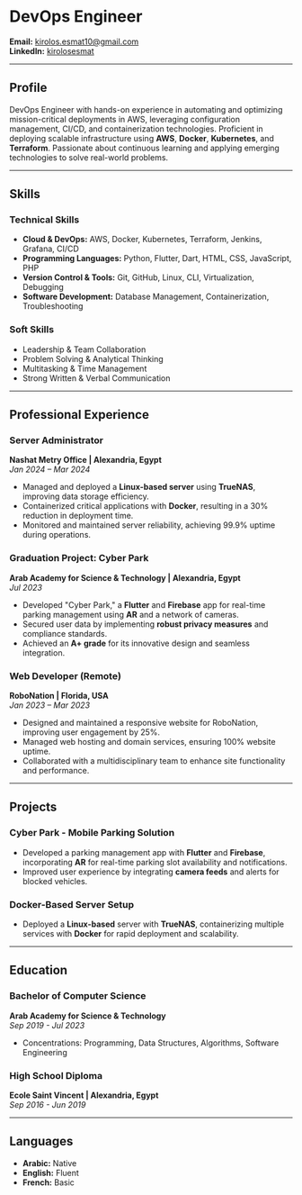 # DevOps Engineer

**Email:** [kirolos.esmat10@gmail.com](mailto:kirolos.esmat10@gmail.com)  
**LinkedIn:** [kirolosesmat](https://www.linkedin.com/in/kirolosesmat)  

---

## Profile

DevOps Engineer with hands-on experience in automating and optimizing mission-critical deployments in AWS, leveraging configuration management, CI/CD, and containerization technologies. Proficient in deploying scalable infrastructure using **AWS**, **Docker**, **Kubernetes**, and **Terraform**. Passionate about continuous learning and applying emerging technologies to solve real-world problems.

---

## Skills

### Technical Skills
- **Cloud & DevOps:** AWS, Docker, Kubernetes, Terraform, Jenkins, Grafana, CI/CD
- **Programming Languages:** Python, Flutter, Dart, HTML, CSS, JavaScript, PHP
- **Version Control & Tools:** Git, GitHub, Linux, CLI, Virtualization, Debugging
- **Software Development:** Database Management, Containerization, Troubleshooting

### Soft Skills
- Leadership & Team Collaboration  
- Problem Solving & Analytical Thinking  
- Multitasking & Time Management  
- Strong Written & Verbal Communication

---

## Professional Experience

### Server Administrator  
**Nashat Metry Office | Alexandria, Egypt**  
_Jan 2024 – Mar 2024_  
- Managed and deployed a **Linux-based server** using **TrueNAS**, improving data storage efficiency.
- Containerized critical applications with **Docker**, resulting in a 30% reduction in deployment time.
- Monitored and maintained server reliability, achieving 99.9% uptime during operations.

### Graduation Project: Cyber Park  
**Arab Academy for Science & Technology | Alexandria, Egypt**  
_Jul 2023_  
- Developed "Cyber Park," a **Flutter** and **Firebase** app for real-time parking management using **AR** and a network of cameras.
- Secured user data by implementing **robust privacy measures** and compliance standards.
- Achieved an **A+ grade** for its innovative design and seamless integration.

### Web Developer (Remote)  
**RoboNation | Florida, USA**  
_Jan 2023 – Mar 2023_  
- Designed and maintained a responsive website for RoboNation, improving user engagement by 25%.
- Managed web hosting and domain services, ensuring 100% website uptime.
- Collaborated with a multidisciplinary team to enhance site functionality and performance.

---

## Projects

### Cyber Park - Mobile Parking Solution  
- Developed a parking management app with **Flutter** and **Firebase**, incorporating **AR** for real-time parking slot availability and notifications.
- Improved user experience by integrating **camera feeds** and alerts for blocked vehicles.

### Docker-Based Server Setup  
- Deployed a **Linux-based** server with **TrueNAS**, containerizing multiple services with **Docker** for rapid deployment and scalability.

---

## Education

### Bachelor of Computer Science  
**Arab Academy for Science & Technology**  
_Sep 2019 - Jul 2023_  
- Concentrations: Programming, Data Structures, Algorithms, Software Engineering

### High School Diploma  
**Ecole Saint Vincent | Alexandria, Egypt**  
_Sep 2016 - Jun 2019_

---

## Languages

- **Arabic:** Native  
- **English:** Fluent  
- **French:** Basic
